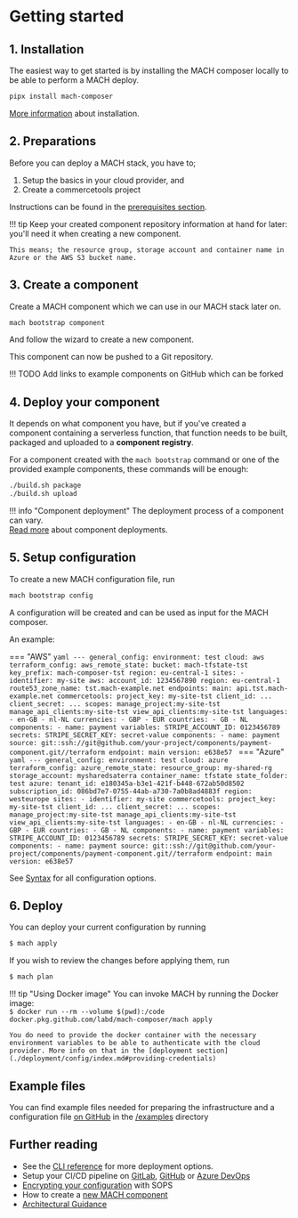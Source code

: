 # Getting started

## 1. Installation

The easiest way to get started is by installing the MACH composer locally to be able to perform a MACH deploy.

```bash
pipx install mach-composer
```

[More information](./workflow/environment.md#installing-the-cli) about installation.

## 2. Preparations

Before you can deploy a MACH stack, you have to;

1. Setup the basics in your cloud provider, and
2. Create a commercetools project

Instructions can be found in the [prerequisites section](./prerequisites/index.md).

!!! tip
    Keep your created component repository information at hand for later: you'll need it when creating a new component.

    This means; the resource group, storage account and container name in Azure or the AWS S3 bucket name.

## 3. Create a component

Create a MACH component which we can use in our MACH stack later on.

```bash
mach bootstrap component
```

And follow the wizard to create a new component.

This component can now be pushed to a Git repository.

!!! TODO
    Add links to example components on GitHub which can be forked

## 4. Deploy your component

It depends on what component you have, but if you've created a component containing a serverless function, that function needs to be built, packaged and uploaded to a **component registry**.

For a component created with the `mach bootstrap` command or one of the provided example components, these commands will be enough:

```bash
./build.sh package
./build.sh upload
```

!!! info "Component deployment"
    The deployment process of a component can vary.<br>
    [Read more](./deployment/components.md) about component deployments.

## 5. Setup configuration

To create a new MACH configuration file, run

```bash
mach bootstrap config
```

A configuration will be created and can be used as input for the MACH composer.

An example:

=== "AWS"
      ```yaml
      ---
      general_config:
        environment: test
        cloud: aws
        terraform_config:
          aws_remote_state:
            bucket: mach-tfstate-tst
              key_prefix: mach-composer-tst
              region: eu-central-1
      sites:
        - identifier: my-site
          aws:
            account_id: 1234567890
            region: eu-central-1
            route53_zone_name: tst.mach-example.net
          endpoints:
            main: api.tst.mach-example.net
          commercetools:
            project_key: my-site-tst
            client_id: ...
            client_secret: ...
            scopes: manage_project:my-site-tst manage_api_clients:my-site-tst view_api_clients:my-site-tst
            languages:
              - en-GB
              - nl-NL
            currencies:
              - GBP
              - EUR
            countries:
              - GB
              - NL
          components:
            - name: payment
              variables:
                STRIPE_ACCOUNT_ID: 0123456789
              secrets:
                STRIPE_SECRET_KEY: secret-value
      components:
        - name: payment
          source: git::ssh://git@github.com/your-project/components/payment-component.git//terraform
          endpoint: main
          version: e638e57
      ```
=== "Azure"
      ```yaml
      ---
      general_config:
        environment: test
        cloud: azure
        terraform_config:
          azure_remote_state:
            resource_group: my-shared-rg
            storage_account: mysharedsaterra
            container_name: tfstate
            state_folder: test
        azure:
          tenant_id: e180345a-b3e1-421f-b448-672ab50d8502
          subscription_id: 086bd7e7-0755-44ab-a730-7a0b8ad4883f
          region: westeurope
      sites:
        - identifier: my-site
          commercetools:
          project_key: my-site-tst
          client_id: ...
          client_secret: ...
          scopes: manage_project:my-site-tst manage_api_clients:my-site-tst view_api_clients:my-site-tst
          languages:
            - en-GB
            - nl-NL
          currencies:
            - GBP
            - EUR
          countries:
            - GB
            - NL
          components:
            - name: payment
              variables:
                STRIPE_ACCOUNT_ID: 0123456789
              secrets:
                STRIPE_SECRET_KEY: secret-value
      components:
        - name: payment
          source: git::ssh://git@github.com/your-project/components/payment-component.git//terraform
          endpoint: main
          version: e638e57
      ```

See [Syntax](./syntax.md) for all configuration options.

## 6. Deploy

You can deploy your current configuration by running

```bash
$ mach apply
```

If you wish to review the changes before applying them, run

```bash
$ mach plan
```

!!! tip "Using Docker image"
    You can invoke MACH by running the Docker image:<br>
    `$ docker run --rm --volume $(pwd):/code docker.pkg.github.com/labd/mach-composer/mach apply`

    You do need to provide the docker container with the necessary environment variables to be able to authenticate with the cloud provider. More info on that in the [deployment section](./deployment/config/index.md#providing-credentials)


## Example files

You can find example files needed for preparing the infrastructure and a configuration file [on GitHub](https://github.com/labd/mach-composer/tree/master/examples/) in the [/examples](https://github.com/labd/mach-composer/tree/master/examples/) directory

## Further reading

- See the [CLI reference](./workflow/cli.md#apply) for more deployment options.
- Setup your CI/CD pipeline on [GitLab](./deployment/ci/gitlab.md), [GitHub](./deployment/ci/github.md) or [Azure DevOps](./deployment/ci/devops.md)
- [Encrypting your configuration](./security.md#encrypt-your-mach-configuration) with SOPS
- How to create a [new MACH component](./components/index.md)
- [Architectural Guidance](./guidance/index.md)

